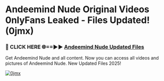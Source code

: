 # Andeemind Nude Original Videos 0nlyFans Leaked - Files Updated! (0jmx)

<h3>🔴 CLICK HERE 🌐==►► <a href="https://tinyurl.com/4mcuefdz" rel="nofollow">Andeemind Nude Updated Files</a></h3>

Get Andeemind Nude and all content. Now you can access all videos and pictures of Andeemind Nude. New Updated Files 2025!

[![0jmx](https://i.imgur.com/StAQSOY.gif)](https://tinyurl.com/4mcuefdz)
